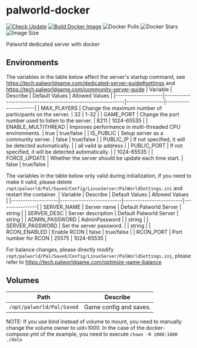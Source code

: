 # palworld-docker

[![Check Update](https://github.com/KagurazakaNyaa/palworld-docker/actions/workflows/update.yml/badge.svg)](https://github.com/KagurazakaNyaa/palworld-docker/actions/workflows/update.yml)
[![Build Docker Image](https://github.com/KagurazakaNyaa/palworld-docker/actions/workflows/build.yml/badge.svg)](https://github.com/KagurazakaNyaa/palworld-docker/actions/workflows/build.yml)
![Docker Pulls](https://img.shields.io/docker/pulls/kagurazakanyaa/palworld)
![Docker Stars](https://img.shields.io/docker/stars/kagurazakanyaa/palworld)
![Image Size](https://img.shields.io/docker/image-size/kagurazakanyaa/palworld/latest)

Palworld dedicated server with docker

## Environments

The variables in the table below affect the server's startup command, see <https://tech.palworldgame.com/dedicated-server-guide#settings> and <https://tech.palworldgame.com/community-server-guide>
| Variable           | Describe                                                    | Default Values | Allowed Values       |
|--------------------|-------------------------------------------------------------|----------------|----------------------|
| MAX_PLAYERS        | Change the maximum number of participants on the server.    | 32             | 1-32                 |
| GAME_PORT          | Change the port number used to listen to the server.        | 8211           | 1024-65535           |
| ENABLE_MULTITHREAD | Improves performance in multi-threaded CPU environments.    | true           | true/false           |
| IS_PUBLIC          | Setup server as a community server.                         | false          | true/false           |
| PUBLIC_IP          | If not specified, it will be detected automatically.        |                | all vaild ip address |
| PUBLIC_PORT        | If not specified, it will be detected automatically.        |                | 1024-65535           |
| FORCE_UPDATE       | Whether the server should be update each time start.        | false          | true/false           |

The variables in the table below only valid during initialization, if you need to make it valid, please delete `/opt/palworld/Pal/Saved/Config/LinuxServer/PalWorldSettings.ini` and restart the container.
| Variable           | Describe                 | Default Values          | Allowed Values |
|--------------------|--------------------------|-------------------------|----------------|
| SERVER_NAME        | Server name              | Default Palworld Server | string         |
| SERVER_DESC        | Server description       | Default Palworld Server | string         |
| ADMIN_PASSWORD     | AdminPassword            |                         | string         |
| SERVER_PASSWORD    | Set the server password. |                         | string         |
| RCON_ENABLED       | Enable RCON              | false                   | true/false     |
| RCON_PORT          | Port number for RCON     | 25575                   | 1024-65535     |

For balance changes, please directly modify `/opt/palworld/Pal/Saved/Config/LinuxServer/PalWorldSettings.ini`, please refer to <https://tech.palworldgame.com/optimize-game-balance>

## Volumes

|Path                      |Describe              |
|--------------------------|----------------------|
|`/opt/palworld/Pal/Saved` |Game config and saves.|

NOTE: If you use bind instead of volume to mount, you need to manually change the volume owner to uid=1000.
In the case of the docker-compose.yml of the example, you need to execute `chown -R 1000:1000 ./data`